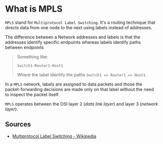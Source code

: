 # What is MPLS

`MPLS` stand for `Multiprotocol Label Switching`.
It's a routing technique that directs data from one node to the next using labels instead of addresses.

The difference between a Network addresses and labels is that the addresses identify specific endpoints whereas labels identify paths between endpoints

> Something like:
>
>     Switch1-Router1-Host1
>
> Where the label identify the paths `Switch1 => Router1 => Host1`.

In a `MPLS` network, labels are assigned to data packets and those the packet-forwarding decisions are made only on that label without the need to inspect the packet itself.

`MPLS` operates between the OSI layer 2 (*data link layer*) and layer 3 (*network layer*).

## Sources

- [Multiprotocol Label Switching - Wikipedia](https://en.wikipedia.org/wiki/Multiprotocol_Label_Switching)
